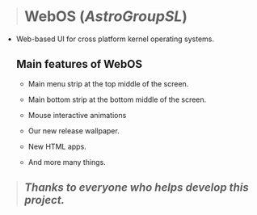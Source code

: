 ># WebOS (*AstroGroupSL*)
* Web-based UI for cross platform kernel operating systems.

    ## Main features of WebOS

    - Main menu strip at the top middle of the screen.

    - Main bottom strip at the bottom middle of the screen.

    - Mouse interactive animations

    - Our new release wallpaper. 

    - New HTML apps.
    
    - And more many things.

>## *Thanks to everyone who helps develop this project.*